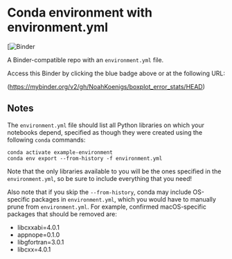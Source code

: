 # Conda environment with environment.yml


[![Binder](https://mybinder.org/v2/gh/NoahKoenigs/boxplot_error_stats/HEAD)



A Binder-compatible repo with an `environment.yml` file.

Access this Binder by clicking the blue badge above or at the following URL:


(https://mybinder.org/v2/gh/NoahKoenigs/boxplot_error_stats/HEAD)


## Notes
The `environment.yml` file should list all Python libraries on which your notebooks
depend, specified as though they were created using the following `conda` commands:

```
conda activate example-environment
conda env export --from-history -f environment.yml
```

Note that the only libraries available to you will be the ones specified in
the `environment.yml`, so be sure to include everything that you need! 

Also note that if you skip the `--from-history`, conda may include OS-specific
packages in `environment.yml`, which you would have to manually prune from
`environment.yml`.  For example, confirmed macOS-specific packages that should
be removed are:

* libcxxabi=4.0.1
* appnope=0.1.0
* libgfortran=3.0.1
* libcxx=4.0.1
